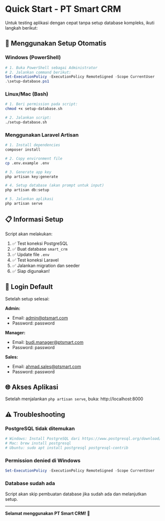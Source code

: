 # Quick Start - PT Smart CRM

Untuk testing aplikasi dengan cepat tanpa setup database kompleks, ikuti langkah berikut:

## 🚀 Menggunakan Setup Otomatis

### Windows (PowerShell)
```powershell
# 1. Buka PowerShell sebagai Administrator
# 2. Jalankan command berikut:
Set-ExecutionPolicy -ExecutionPolicy RemoteSigned -Scope CurrentUser
.\setup-database.ps1
```

### Linux/Mac (Bash)
```bash
# 1. Beri permission pada script:
chmod +x setup-database.sh

# 2. Jalankan script:
./setup-database.sh
```

### Menggunakan Laravel Artisan
```bash
# 1. Install dependencies
composer install

# 2. Copy environment file
cp .env.example .env

# 3. Generate app key
php artisan key:generate

# 4. Setup database (akan prompt untuk input)
php artisan db:setup

# 5. Jalankan aplikasi
php artisan serve
```

## 📋 Informasi Setup

Script akan melakukan:
1. ✅ Test koneksi PostgreSQL
2. ✅ Buat database `smart_crm`
3. ✅ Update file `.env`
4. ✅ Test koneksi Laravel
5. ✅ Jalankan migration dan seeder
6. ✅ Siap digunakan!

## 🔑 Login Default

Setelah setup selesai:

**Admin:**
- Email: admin@ptsmart.com
- Password: password

**Manager:**
- Email: budi.manager@ptsmart.com  
- Password: password

**Sales:**
- Email: ahmad.sales@ptsmart.com
- Password: password

## 🌐 Akses Aplikasi

Setelah menjalankan `php artisan serve`, buka:
http://localhost:8000

## ⚠️ Troubleshooting

### PostgreSQL tidak ditemukan
```bash
# Windows: Install PostgreSQL dari https://www.postgresql.org/download/windows/
# Mac: brew install postgresql
# Ubuntu: sudo apt install postgresql postgresql-contrib
```

### Permission denied di Windows
```powershell
Set-ExecutionPolicy -ExecutionPolicy RemoteSigned -Scope CurrentUser
```

### Database sudah ada
Script akan skip pembuatan database jika sudah ada dan melanjutkan setup.

---

**Selamat menggunakan PT Smart CRM! 🎉**
